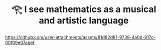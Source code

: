 
# <p align="center"> 𓂀 I see mathematics as a musical and artistic language



https://github.com/user-attachments/assets/81d82d81-9738-4a0d-817c-00f09e07abef

